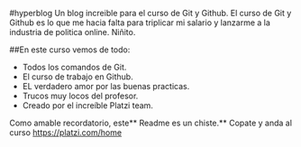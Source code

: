 #hyperblog
Un blog increible para el curso de Git y Github.
El curso de Git y Github es lo que me hacia falta para triplicar mi salario y lanzarme a la industria de politica online.
Niñito.

##En este curso vemos de todo:
- Todos los comandos de Git.
- El curso de trabajo en Github.
- EL verdadero amor por las buenas practicas.
- Trucos muy locos del profesor.
- Creado por el increíble Platzi team.

Como amable recordatorio, este** Readme es un chiste.** Copate y anda al curso https://platzi.com/home